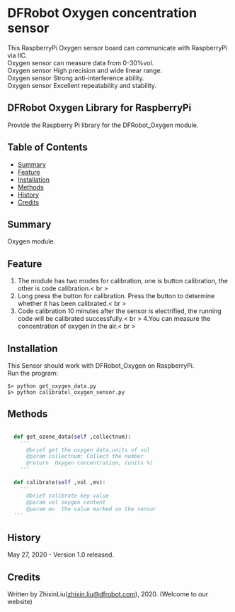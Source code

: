 # DFRobot Oxygen concentration sensor

This RaspberryPi Oxygen sensor board can communicate with RaspberryPi via IIC.<br>
Oxygen sensor can measure data from 0-30%vol.<br>
Oxygen sensor High precision and wide linear range.<br>
Oxygen sensor Strong anti-interference ability.<br>
Oxygen sensor Excellent repeatability and stability.<br>

## DFRobot Oxygen Library for RaspberryPi

Provide the Raspberry Pi library for the DFRobot_Oxygen module.

## Table of Contents

* [Summary](#summary)
* [Feature](#feature)
* [Installation](#installation)
* [Methods](#methods)
* [History](#history)
* [Credits](#credits)

## Summary

Oxygen module.

## Feature

1. The module has two modes for calibration, one is button calibration, the other is code calibration.< br >
2. Long press the button for calibration. Press the button to determine whether it has been calibrated.< br >
3. Code calibration 10 minutes after the sensor is electrified, the running code will be calibrated successfully.< br >
4.You can measure the concentration of oxygen in the air.< br >
## Installation

This Sensor should work with DFRobot_Oxygen on RaspberryPi. <br>
Run the program:

```
$> python get_oxygen_data.py
$> python calibratel_oxygen_sensor.py
```

## Methods

```py

  def get_ozone_data(self ,collectnum):
    '''
      @brief get the oxygen data,units of vol
      @param collectnum: Collect the number
      @return  Oxygen concentration, (units %)
    '''

  def calibrate(self ,vol ,mv):
    '''
      @brief calibrate key value
      @param vol oxygen content
      @param mv  the value marked on the sensor
  '''

```
## History

May 27, 2020 - Version 1.0 released.

## Credits

Written by ZhixinLiu(zhixin.liu@dfrobot.com), 2020. (Welcome to our website)